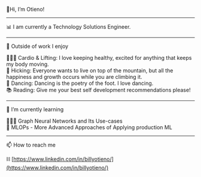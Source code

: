 👋Hi, I’m Otieno!

---

📊 I am currently a Technology Solutions Engineer.

---
👀 Outside of work I enjoy

🏋🏻‍♀️ Cardio & Lifting: I love keeping healthy, excited for anything that keeps my body moving.  
👗 Hicking: Everyone wants to live on top of the mountain, but all the happiness and growth occurs while you are climbing it.  
🍞 Dancing:  Dancing is the poetry of the foot. I love dancing.  
📚 Reading: Give me your best self development recommendations please!

---
🌱 I’m currently learning

🙇🏻‍♀️ Graph Neural Networks and Its Use-cases  
🔧 MLOPs - More Advanced Approaches of Applying production ML
 
---
📫 How to reach me

⛓ [https://www.linkedin.com/in/billyotieno/](https://www.linkedin.com/in/billyotieno/)
